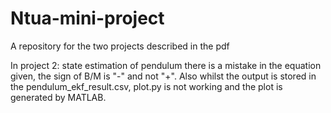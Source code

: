# Ntua-mini-project
A repository for the two projects described in the pdf

In project 2: state estimation of pendulum there is a mistake in the equation given, the sign of B/M is "-" and not "+". Also whilst the output is stored in the pendulum_ekf_result.csv, plot.py is not working and the plot is generated by MATLAB.

